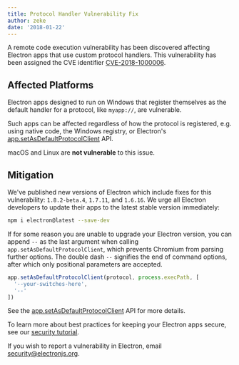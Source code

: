 ```yaml
---
title: Protocol Handler Vulnerability Fix
author: zeke
date: '2018-01-22'
---
```


A remote code execution vulnerability has been discovered affecting 
Electron apps that use custom protocol handlers. This vulnerability has been 
assigned the CVE identifier [CVE-2018-1000006].

## Affected Platforms

Electron apps designed to run on Windows that register themselves as the default 
handler for a protocol, like `myapp://`, are vulnerable.

Such apps can be affected regardless of how the protocol is registered, e.g.
using native code, the Windows registry, or Electron's 
[app.setAsDefaultProtocolClient] API.

macOS and Linux are **not vulnerable** to this issue.

## Mitigation

We've published new versions of Electron which include fixes for 
this vulnerability: `1.8.2-beta.4`, `1.7.11`, and `1.6.16`.
We urge all Electron developers to update their apps to the latest stable 
version immediately:

```sh
npm i electron@latest --save-dev
```

If for some reason you are unable to upgrade your Electron version,
you can append `--` as the last argument when calling `app.setAsDefaultProtocolClient`,
which prevents Chromium from parsing further options.
The double dash `--` signifies the end of command options,
after which only positional parameters are accepted.

```js
app.setAsDefaultProtocolClient(protocol, process.execPath, [
  '--your-switches-here',
  '--'
])
```

See the [app.setAsDefaultProtocolClient] API for more details.

To learn more about best practices for keeping your Electron apps secure,
see our [security tutorial].

If you wish to report a vulnerability in Electron, email 
security@electronjs.org.

[security tutorial]: https://electronjs.org/docs/tutorial/security
[app.setAsDefaultProtocolClient]: https://electronjs.org/docs/api/app#appsetasdefaultprotocolclientprotocol-path-args-macos-windows
[CVE-2018-1000006]: https://cve.mitre.org/cgi-bin/cvename.cgi?name=CVE-2018-1000006